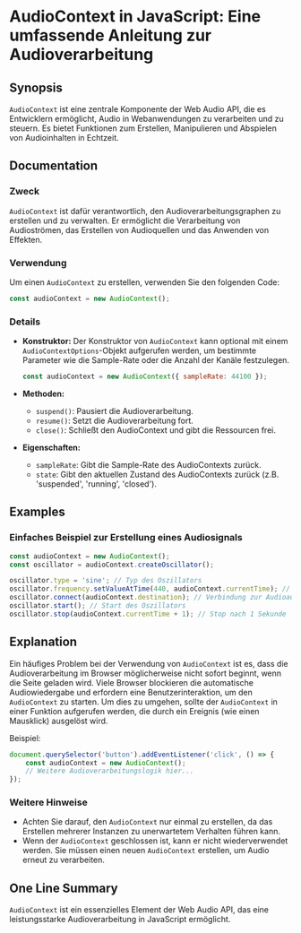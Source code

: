 <!--
Meta Description: # AudioContext in JavaScript: Eine umfassende Anleitung zur Audioverarbeitung ## Synopsis `AudioContext` ist eine zentrale Komponente der Web Audio AP...
Meta Keywords: audiocontext, die, der, erstellen, javascript
-->

# AudioContext in JavaScript: Eine umfassende Anleitung zur Audioverarbeitung

## Synopsis
`AudioContext` ist eine zentrale Komponente der Web Audio API, die es Entwicklern ermöglicht, Audio in Webanwendungen zu verarbeiten und zu steuern. Es bietet Funktionen zum Erstellen, Manipulieren und Abspielen von Audioinhalten in Echtzeit.

## Documentation
### Zweck
`AudioContext` ist dafür verantwortlich, den Audioverarbeitungsgraphen zu erstellen und zu verwalten. Er ermöglicht die Verarbeitung von Audioströmen, das Erstellen von Audioquellen und das Anwenden von Effekten.

### Verwendung
Um einen `AudioContext` zu erstellen, verwenden Sie den folgenden Code:

```javascript
const audioContext = new AudioContext();
```

### Details
- **Konstruktor:** Der Konstruktor von `AudioContext` kann optional mit einem `AudioContextOptions`-Objekt aufgerufen werden, um bestimmte Parameter wie die Sample-Rate oder die Anzahl der Kanäle festzulegen.
  
  ```javascript
  const audioContext = new AudioContext({ sampleRate: 44100 });
  ```

- **Methoden:**
  - `suspend()`: Pausiert die Audioverarbeitung.
  - `resume()`: Setzt die Audioverarbeitung fort.
  - `close()`: Schließt den AudioContext und gibt die Ressourcen frei.

- **Eigenschaften:**
  - `sampleRate`: Gibt die Sample-Rate des AudioContexts zurück.
  - `state`: Gibt den aktuellen Zustand des AudioContexts zurück (z.B. 'suspended', 'running', 'closed').

## Examples
### Einfaches Beispiel zur Erstellung eines Audiosignals

```javascript
const audioContext = new AudioContext();
const oscillator = audioContext.createOscillator();

oscillator.type = 'sine'; // Typ des Oszillators
oscillator.frequency.setValueAtTime(440, audioContext.currentTime); // Frequenz in Hertz
oscillator.connect(audioContext.destination); // Verbindung zur Audioausgabe
oscillator.start(); // Start des Oszillators
oscillator.stop(audioContext.currentTime + 1); // Stop nach 1 Sekunde
```

## Explanation
Ein häufiges Problem bei der Verwendung von `AudioContext` ist es, dass die Audioverarbeitung im Browser möglicherweise nicht sofort beginnt, wenn die Seite geladen wird. Viele Browser blockieren die automatische Audiowiedergabe und erfordern eine Benutzerinteraktion, um den `AudioContext` zu starten. Um dies zu umgehen, sollte der `AudioContext` in einer Funktion aufgerufen werden, die durch ein Ereignis (wie einen Mausklick) ausgelöst wird.

Beispiel:

```javascript
document.querySelector('button').addEventListener('click', () => {
    const audioContext = new AudioContext();
    // Weitere Audioverarbeitungslogik hier...
});
```

### Weitere Hinweise
- Achten Sie darauf, den `AudioContext` nur einmal zu erstellen, da das Erstellen mehrerer Instanzen zu unerwartetem Verhalten führen kann.
- Wenn der `AudioContext` geschlossen ist, kann er nicht wiederverwendet werden. Sie müssen einen neuen `AudioContext` erstellen, um Audio erneut zu verarbeiten.

## One Line Summary
`AudioContext` ist ein essenzielles Element der Web Audio API, das eine leistungsstarke Audioverarbeitung in JavaScript ermöglicht.